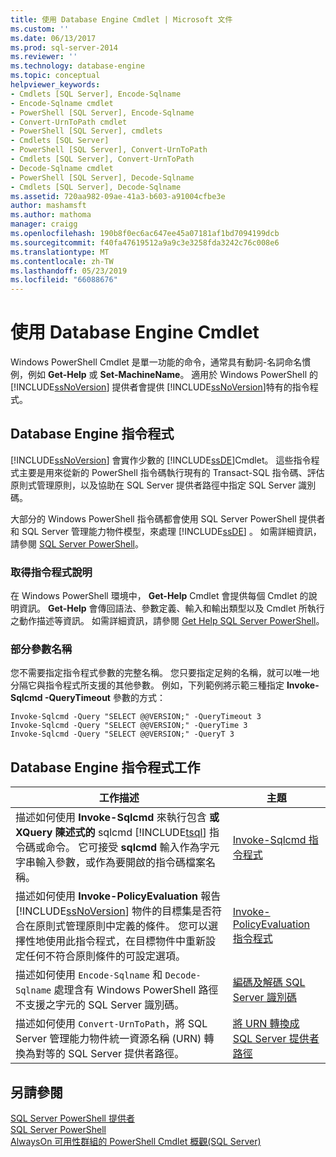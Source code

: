 ```yaml
---
title: 使用 Database Engine Cmdlet | Microsoft 文件
ms.custom: ''
ms.date: 06/13/2017
ms.prod: sql-server-2014
ms.reviewer: ''
ms.technology: database-engine
ms.topic: conceptual
helpviewer_keywords:
- Cmdlets [SQL Server], Encode-Sqlname
- Encode-Sqlname cmdlet
- PowerShell [SQL Server], Encode-Sqlname
- Convert-UrnToPath cmdlet
- PowerShell [SQL Server], cmdlets
- Cmdlets [SQL Server]
- PowerShell [SQL Server], Convert-UrnToPath
- Cmdlets [SQL Server], Convert-UrnToPath
- Decode-Sqlname cmdlet
- PowerShell [SQL Server], Decode-Sqlname
- Cmdlets [SQL Server], Decode-Sqlname
ms.assetid: 720aa982-09ae-41a3-b603-a91004cfbe3e
author: mashamsft
ms.author: mathoma
manager: craigg
ms.openlocfilehash: 190b8f0ec6ac647ee45a07181af1bd7094199dcb
ms.sourcegitcommit: f40fa47619512a9a9c3e3258fda3242c76c008e6
ms.translationtype: MT
ms.contentlocale: zh-TW
ms.lasthandoff: 05/23/2019
ms.locfileid: "66088676"
---
```

# <a name="use-the-database-engine-cmdlets"></a>使用 Database Engine Cmdlet
  Windows PowerShell Cmdlet 是單一功能的命令，通常具有動詞-名詞命名慣例，例如 **Get-Help** 或 **Set-MachineName**。 適用於 Windows PowerShell 的 [!INCLUDE[ssNoVersion](../includes/ssnoversion-md.md)] 提供者會提供 [!INCLUDE[ssNoVersion](../includes/ssnoversion-md.md)]特有的指令程式。  
  
## <a name="database-engine-cmdlets"></a>Database Engine 指令程式  
 [!INCLUDE[ssNoVersion](../includes/ssnoversion-md.md)] 會實作少數的 [!INCLUDE[ssDE](../includes/ssde-md.md)]Cmdlet。 這些指令程式主要是用來從新的 PowerShell 指令碼執行現有的 Transact-SQL 指令碼、評估原則式管理原則，以及協助在 SQL Server 提供者路徑中指定 SQL Server 識別碼。  
  
 大部分的 Windows PowerShell 指令碼都會使用 SQL Server PowerShell 提供者和 SQL Server 管理能力物件模型，來處理 [!INCLUDE[ssDE](../includes/ssde-md.md)] 。 如需詳細資訊，請參閱 [SQL Server PowerShell](../powershell/sql-server-powershell.md)。  
  
### <a name="get-cmdlet-help"></a>取得指令程式說明  
 在 Windows PowerShell 環境中， **Get-Help** Cmdlet 會提供每個 Cmdlet 的說明資訊。 **Get-Help** 會傳回語法、參數定義、輸入和輸出類型以及 Cmdlet 所執行之動作描述等資訊。 如需詳細資訊，請參閱 [Get Help SQL Server PowerShell](../../2014/database-engine/get-help-sql-server-powershell.md)。  
  
### <a name="partial-parameter-names"></a>部分參數名稱  
 您不需要指定指令程式參數的完整名稱。 您只要指定足夠的名稱，就可以唯一地分隔它與指令程式所支援的其他參數。 例如，下列範例將示範三種指定 **Invoke-Sqlcmd -QueryTimeout** 參數的方式：  
  
```  
Invoke-Sqlcmd -Query "SELECT @@VERSION;" -QueryTimeout 3  
Invoke-Sqlcmd -Query "SELECT @@VERSION;" -QueryTime 3  
Invoke-Sqlcmd -Query "SELECT @@VERSION;" -QueryT 3  
```  
  
## <a name="database-engine-cmdlet-tasks"></a>Database Engine 指令程式工作  
  
|工作描述|主題|  
|----------------------|-----------|  
|描述如何使用 **Invoke-Sqlcmd** 來執行包含 **或 XQuery 陳述式的** sqlcmd [!INCLUDE[tsql](../includes/tsql-md.md)] 指令碼或命令。 它可接受 **sqlcmd** 輸入作為字元字串輸入參數，或作為要開啟的指令碼檔案名稱。|[Invoke-Sqlcmd 指令程式](../../2014/database-engine/invoke-sqlcmd-cmdlet.md)|  
|描述如何使用 **Invoke-PolicyEvaluation** 報告 [!INCLUDE[ssNoVersion](../includes/ssnoversion-md.md)] 物件的目標集是否符合在原則式管理原則中定義的條件。 您可以選擇性地使用此指令程式，在目標物件中重新設定任何不符合原則條件的可設定選項。|[Invoke-PolicyEvaluation 指令程式](../../2014/database-engine/invoke-policyevaluation-cmdlet.md)|  
|描述如何使用 `Encode-Sqlname` 和 `Decode-Sqlname` 處理含有 Windows PowerShell 路徑不支援之字元的 SQL Server 識別碼。|[編碼及解碼 SQL Server 識別碼](../powershell/encode-and-decode-sql-server-identifiers.md)|  
|描述如何使用 `Convert-UrnToPath`，將 SQL Server 管理能力物件統一資源名稱 (URN) 轉換為對等的 SQL Server 提供者路徑。|[將 URN 轉換成 SQL Server 提供者路徑](../../2014/database-engine/convert-urns-to-sql-server-provider-paths.md)|  
  
## <a name="see-also"></a>另請參閱  
 [SQL Server PowerShell 提供者](../powershell/sql-server-powershell-provider.md)   
 [SQL Server PowerShell](../powershell/sql-server-powershell.md)   
 [AlwaysOn 可用性群組的 PowerShell Cmdlet 概觀&#40;SQL Server&#41;](availability-groups/windows/overview-of-powershell-cmdlets-for-always-on-availability-groups-sql-server.md)  
  
  

